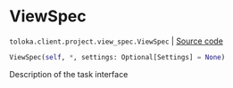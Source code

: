 # ViewSpec
`toloka.client.project.view_spec.ViewSpec` | [Source code](https://github.com/Toloka/toloka-kit/blob/v1.0.2/src/client/project/view_spec.py#L19)

```python
ViewSpec(self, *, settings: Optional[Settings] = None)
```

Description of the task interface

